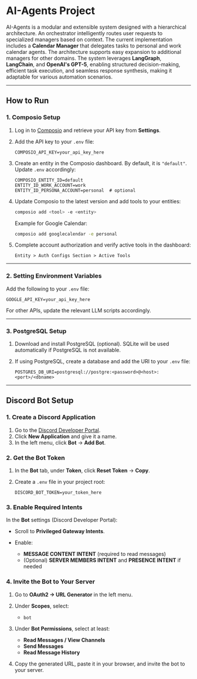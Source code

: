 # AI-Agents Project

AI-Agents is a modular and extensible system designed with a hierarchical architecture. An orchestrator intelligently routes user requests to specialized managers based on context. The current implementation includes a **Calendar Manager** that delegates tasks to personal and work calendar agents. The architecture supports easy expansion to additional managers for other domains. The system leverages **LangGraph**, **LangChain**, and **OpenAI's GPT-5**, enabling structured decision-making, efficient task execution, and seamless response synthesis, making it adaptable for various automation scenarios.

---

## How to Run

### 1. Composio Setup

1. Log in to [Composio](https://composio.dev/) and retrieve your API key from **Settings**.
2. Add the API key to your `.env` file:

   ```env
   COMPOSIO_API_KEY=your_api_key_here
   ```
3. Create an entity in the Composio dashboard. By default, it is `"default"`. Update `.env` accordingly:

   ```env
   COMPOSIO_ENTITY_ID=default
   ENTITY_ID_WORK_ACCOUNT=work
   ENTITY_ID_PERSONA_ACCOUNT=personal  # optional
   ```
4. Update Composio to the latest version and add tools to your entities:

   ```bash
   composio add <tool> -e <entity>
   ```

   Example for Google Calendar:

   ```bash
   composio add googlecalendar -e personal
   ```
5. Complete account authorization and verify active tools in the dashboard:

   ```
   Entity > Auth Configs Section > Active Tools
   ```

---

### 2. Setting Environment Variables

Add the following to your `.env` file:

```env
GOOGLE_API_KEY=your_api_key_here
```

For other APIs, update the relevant LLM scripts accordingly.

---

### 3. PostgreSQL Setup

1. Download and install PostgreSQL (optional). SQLite will be used automatically if PostgreSQL is not available.
2. If using PostgreSQL, create a database and add the URI to your `.env` file:

   ```env
   POSTGRES_DB_URI=postgresql://postgre:<password>@<host>:<port>/<dbname>
   ```

---

## Discord Bot Setup

### 1. Create a Discord Application

1. Go to the [Discord Developer Portal](https://discord.com/developers/applications).
2. Click **New Application** and give it a name.
3. In the left menu, click **Bot** → **Add Bot**.

### 2. Get the Bot Token

1. In the **Bot** tab, under **Token**, click **Reset Token** → **Copy**.
2. Create a `.env` file in your project root:

   ```env
   DISCORD_BOT_TOKEN=your_token_here
   ```

### 3. Enable Required Intents

In the **Bot** settings (Discord Developer Portal):

* Scroll to **Privileged Gateway Intents**.
* Enable:

  * **MESSAGE CONTENT INTENT** (required to read messages)
  * (Optional) **SERVER MEMBERS INTENT** and **PRESENCE INTENT** if needed

### 4. Invite the Bot to Your Server

1. Go to **OAuth2 → URL Generator** in the left menu.
2. Under **Scopes**, select:

   * `bot`
3. Under **Bot Permissions**, select at least:

   * **Read Messages / View Channels**
   * **Send Messages**
   * **Read Message History**
4. Copy the generated URL, paste it in your browser, and invite the bot to your server.
